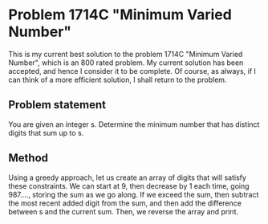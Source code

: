 # Problem 1714C "Minimum Varied Number"
This is my current best solution to the problem 1714C "Minimum Varied Number", which is an 800 rated problem. My current solution has been accepted, and hence I consider it to be complete. Of course, as always, if I can think of a more efficient solution, I shall return to the problem. 

## Problem statement
You are given an integer s. Determine the minimum number that has distinct digits that sum up to s.

## Method
Using a greedy approach, let us create an array of digits that will satisfy these constraints. We can start at 9, then decrease by 1 each time, going 987...., storing the sum as we go along. If we exceed the sum, then subtract the most recent added digit from the sum, and then add the difference between s and the current sum. Then, we reverse the array and print.